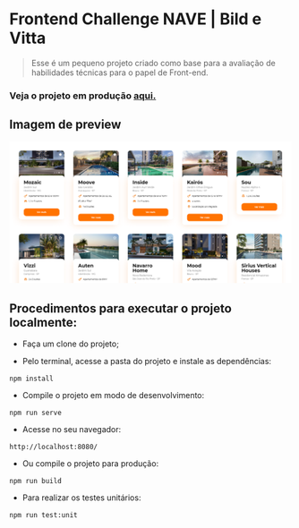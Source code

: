 # Frontend Challenge NAVE | Bild e Vitta
> Esse é um pequeno projeto criado como base para a avaliação de habilidades técnicas para o papel de Front-end.

### Veja o projeto em produção <a href="https://teste-bildvitta.vercel.app/#/">aqui.</a>

## Imagem de preview
![Alt text](preview.png "Imagem de preview do projeto")

## Procedimentos para executar o projeto localmente:
- Faça um clone do projeto;

- Pelo terminal, acesse a pasta do projeto e instale as dependências:
```
npm install
```
- Compile o projeto em modo de desenvolvimento:
```
npm run serve
```
- Acesse no seu navegador:
```
http://localhost:8080/
```
- Ou compile o projeto para produção:
```
npm run build
```
- Para realizar os testes unitários:
```
npm run test:unit
```
